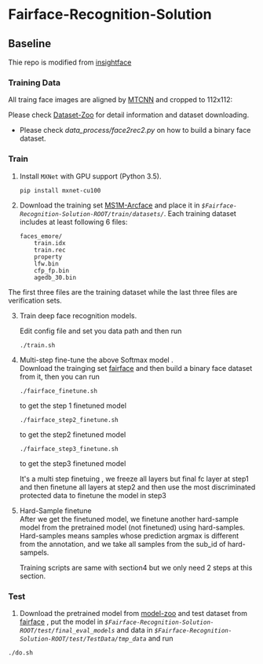 # Fairface-Recognition-Solution

## Baseline

Thie repo is modified from [insightface](https://github.com/deepinsight/insightface)

### Training Data

All traing face images are aligned by [MTCNN](https://kpzhang93.github.io/MTCNN_face_detection_alignment/index.html) and cropped to 112x112:

Please check [Dataset-Zoo](https://github.com/deepinsight/insightface/wiki/Dataset-Zoo) for detail information and dataset downloading.


* Please check *data_process/face2rec2.py* on how to build a binary face dataset.

### Train

1. Install `MXNet` with GPU support (Python 3.5).

    ```
    pip install mxnet-cu100

    ```
2. Download the training set [MS1M-Arcface](https://www.dropbox.com/s/wpx6tqjf0y5mf6r/faces_ms1m-refine-v2_112x112.zip?dl=0) and place it in *`$Fairface-Recognition-Solution-ROOT/train/datasets/`*. Each training dataset includes at least following 6 files:

    ```
    faces_emore/
        train.idx
        train.rec
        property
        lfw.bin
        cfp_fp.bin
        agedb_30.bin
    ```
The first three files are the training dataset while the last three files are verification sets.

3. Train deep face recognition models.

    Edit config file and set you data path and then run

    ```Shell
    ./train.sh
    ```

4. Multi-step fine-tune the above Softmax model .   
Download the trainging set [fairface](http://chalearnlap.cvc.uab.es/dataset/36/description/) and then  build a binary face dataset from it, then you can run 
    ```Shell
    ./fairface_finetune.sh
    ```
    to get the step 1 finetuned model 
    ```Shell
    ./fairface_step2_finetune.sh
    ```
    to get the step2 finetuned model
    ```Shell
    ./fairface_step3_finetune.sh
    ``` 
    to get the step3 finetuned model
       
    It's a multi step finetuing , we freeze all layers but final fc layer at step1 and then finetune all layers at step2 and then use the most discriminated protected data to finetune the model in step3

5. Hard-Sample finetune  
    After we get the finetuned model, we finetune another hard-sample model from the pretrained model (not finetuned) using hard-samples. Hard-samples means samples whose prediction argmax is different from the annotation, and we take all samples from the sub_id of hard-sampels.
       
    Training scripts are same with section4 but we only need 2 steps at this section.
    

### Test



1. Download the pretrained model from [model-zoo](https://1drv.ms/u/s!AoNuuwAvxk2VgztVljlkgMhub_Uy?e=0eHl7D) and test dataset from [fairface](http://chalearnlap.cvc.uab.es/dataset/36/description/) , put the model in *`$Fairface-Recognition-Solution-ROOT/test/final_eval_models`* and data in *`$Fairface-Recognition-Solution-ROOT/test/TestData/tmp_data`* and run 
```Shell
./do.sh
```
